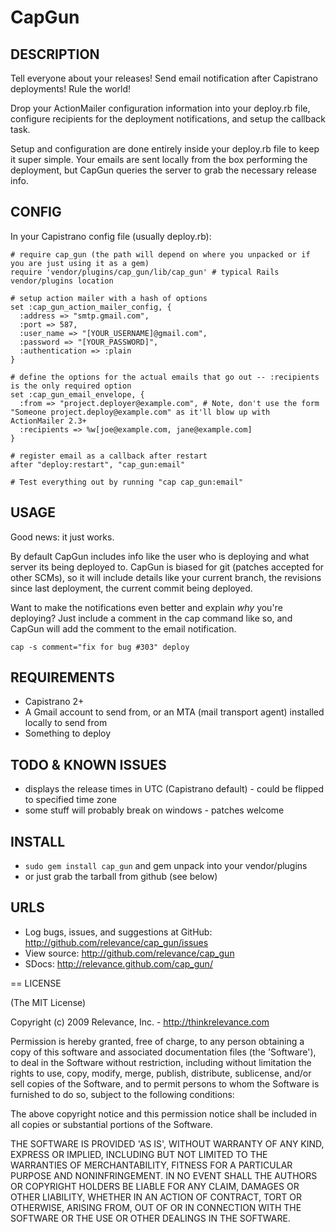 # CapGun
  
## DESCRIPTION

Tell everyone about your releases!  Send email notification after Capistrano deployments!  Rule the world!

Drop your ActionMailer configuration information into your deploy.rb file, configure recipients for the deployment notifications, and setup the callback task.

Setup and configuration are done entirely inside your deploy.rb file to keep it super simple.  Your emails are sent locally from the box performing the deployment, but CapGun queries the server to grab the necessary release info.

## CONFIG

In your Capistrano config file (usually deploy.rb):

    # require cap_gun (the path will depend on where you unpacked or if you are just using it as a gem)
    require 'vendor/plugins/cap_gun/lib/cap_gun' # typical Rails vendor/plugins location
    
    # setup action mailer with a hash of options
    set :cap_gun_action_mailer_config, {
      :address => "smtp.gmail.com",
      :port => 587,
      :user_name => "[YOUR_USERNAME]@gmail.com",
      :password => "[YOUR_PASSWORD]",
      :authentication => :plain 
    }

    # define the options for the actual emails that go out -- :recipients is the only required option
    set :cap_gun_email_envelope, { 
      :from => "project.deployer@example.com", # Note, don't use the form "Someone project.deploy@example.com" as it'll blow up with ActionMailer 2.3+
      :recipients => %w[joe@example.com, jane@example.com] 
    }
    
    # register email as a callback after restart
    after "deploy:restart", "cap_gun:email"
    
    # Test everything out by running "cap cap_gun:email"

## USAGE

Good news: it just works.  

By default CapGun includes info like the user who is deploying and what server its being deployed to.  CapGun is biased for git (patches accepted for other SCMs), so it will include details like your current branch, the revisions since last deployment, the current commit being deployed.

Want to make the notifications even better and explain _why_ you're deploying?
Just include a comment in the cap command like so, and CapGun will add the comment to the email notification.

    cap -s comment="fix for bug #303" deploy

## REQUIREMENTS

* Capistrano 2+
* A Gmail account to send from, or an MTA (mail transport agent) installed locally to send from
* Something to deploy

## TODO & KNOWN ISSUES

* displays the release times in UTC (Capistrano default) - could be flipped to specified time zone
* some stuff will probably break on windows - patches welcome

## INSTALL

* `sudo gem install cap_gun`  and gem unpack into your vendor/plugins
* or just grab the tarball from github (see below)

## URLS

* Log bugs, issues, and suggestions at GitHub: http://github.com/relevance/cap_gun/issues
* View source: http://github.com/relevance/cap_gun
* SDocs: http://relevance.github.com/cap_gun/

== LICENSE

(The MIT License)

Copyright (c) 2009 Relevance, Inc. - http://thinkrelevance.com

Permission is hereby granted, free of charge, to any person obtaining
a copy of this software and associated documentation files (the
'Software'), to deal in the Software without restriction, including
without limitation the rights to use, copy, modify, merge, publish,
distribute, sublicense, and/or sell copies of the Software, and to
permit persons to whom the Software is furnished to do so, subject to
the following conditions:

The above copyright notice and this permission notice shall be
included in all copies or substantial portions of the Software.

THE SOFTWARE IS PROVIDED 'AS IS', WITHOUT WARRANTY OF ANY KIND,
EXPRESS OR IMPLIED, INCLUDING BUT NOT LIMITED TO THE WARRANTIES OF
MERCHANTABILITY, FITNESS FOR A PARTICULAR PURPOSE AND NONINFRINGEMENT.
IN NO EVENT SHALL THE AUTHORS OR COPYRIGHT HOLDERS BE LIABLE FOR ANY
CLAIM, DAMAGES OR OTHER LIABILITY, WHETHER IN AN ACTION OF CONTRACT,
TORT OR OTHERWISE, ARISING FROM, OUT OF OR IN CONNECTION WITH THE
SOFTWARE OR THE USE OR OTHER DEALINGS IN THE SOFTWARE. 
 
 
 
